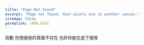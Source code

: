 ```yaml
---
title: "Page Not Found"
excerpt: "Page not found. Your pixels are in another canvas."
sitemap: false
permalink: /404.html
---
```


抱歉 你想搜尋的頁面不存在
也許你能在底下搜尋

<script>
  var GOOG_FIXURL_LANG = 'zh';
  var GOOG_FIXURL_SITE = '{{ site.url }}'
</script>
<script src="https://linkhelp.clients.google.com/tbproxy/lh/wm/fixurl.js">
</script>
